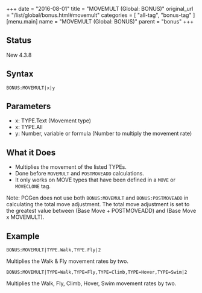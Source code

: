 +++
date = "2016-08-01"
title = "MOVEMULT (Global: BONUS)"
original_url = "/list/global/bonus.html#movemult"
categories = [ "all-tag", "bonus-tag" ]
[menu.main]
    name = "MOVEMULT (Global: BONUS)"
    parent = "bonus"
+++

## Status

New 4.3.8

## Syntax

`BONUS:MOVEMULT|x|y`

## Parameters

-   x: TYPE.Text (Movement type)
-   x: TYPE.All
-   y: Number, variable or formula (Number to multiply
    the movement rate)



What it Does
------------

-   Multiplies the movement of the listed TYPEs.
-   Done before `MOVEMULT` and `POSTMOVEADD` calculations.
-   It only works on MOVE types that have been defined in a `MOVE` or
    `MOVECLONE` tag.

Note: PCGen does not use both `BONUS:MOVEMULT` and `BONUS:POSTMOVEADD`
in calculating the total move adjustment. The total move adjustment is
set to the greatest value between (Base Move + POSTMOVEADD) and (Base
Move x MOVEMULT).

Example
-------

`BONUS:MOVEMULT|TYPE.Walk,TYPE.Fly|2`

Multiplies the Walk & Fly movement rates by two.

`BONUS:MOVEMULT|TYPE=Walk,TYPE=Fly,TYPE=Climb,TYPE=Hover,TYPE=Swim|2`

Multiplies the Walk, Fly, Climb, Hover, Swim movement rates by two.

